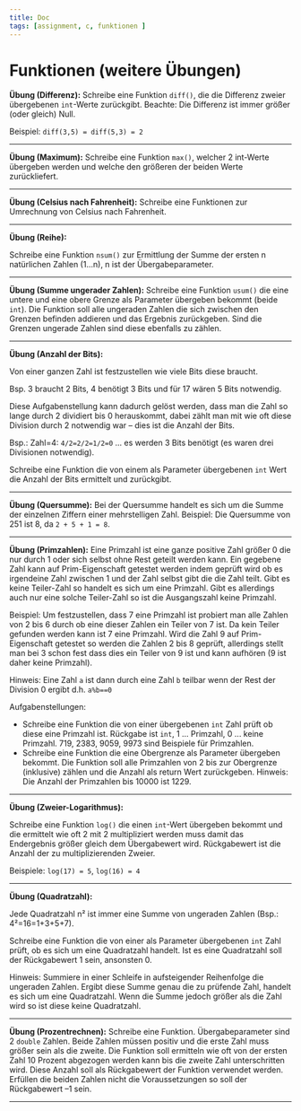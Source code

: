 ```yaml
---
title: Doc
tags: [assignment, c, funktionen ]
---
```


# Funktionen (weitere Übungen)



**Übung (Differenz):**
Schreibe eine Funktion `diff()`, die die Differenz zweier übergebenen `int`-Werte zurückgibt.
Beachte: Die Differenz ist immer größer (oder gleich) Null.

Beispiel:
`diff(3,5) = diff(5,3) = 2`

---


**Übung (Maximum):**
Schreibe eine Funktion `max()`, welcher 2 int-Werte übergeben werden und welche den größeren der beiden Werte zurückliefert.

---


**Übung (Celsius nach Fahrenheit):**
Schreibe eine Funktionen zur Umrechnung von Celsius nach Fahrenheit.

---


**Übung (Reihe):**

Schreibe eine Funktion `nsum()` zur Ermittlung der Summe der ersten n natürlichen Zahlen (1...n), n ist der Übergabeparameter.

---


**Übung (Summe ungerader Zahlen):**
Schreibe eine Funktion `usum()` die eine untere und eine obere Grenze als Parameter übergeben bekommt (beide `int`). Die Funktion soll alle ungeraden Zahlen die sich zwischen den Grenzen befinden addieren und das Ergebnis zurückgeben. Sind die Grenzen ungerade Zahlen sind diese ebenfalls zu zählen.

---


**Übung (Anzahl der Bits):**

Von einer ganzen Zahl ist festzustellen wie viele Bits diese braucht.

Bsp. 3 braucht 2 Bits, 4 benötigt 3 Bits und für 17 wären 5 Bits notwendig.

Diese Aufgabenstellung kann dadurch gelöst werden, dass man die Zahl so lange durch 2 dividiert bis 0 herauskommt, dabei zählt man mit wie oft diese Division durch 2 notwendig war – dies ist die Anzahl der Bits.

Bsp.: Zahl=4: `4/2=2/2=1/2=0` ... es werden 3 Bits benötigt (es waren drei Divisionen notwendig).

Schreibe eine Funktion die von einem als Parameter übergebenen `int` Wert die Anzahl der Bits ermittelt und zurückgibt.

---


**Übung (Quersumme):**
Bei der Quersumme handelt es sich um die Summe der einzelnen Ziffern einer mehrstelligen Zahl. Beispiel: Die Quersumme von 251 ist 8, da `2 + 5 + 1 = 8`.

---


**Übung (Primzahlen):**
Eine Primzahl ist eine ganze positive Zahl größer 0 die nur durch 1 oder sich selbst ohne Rest geteilt werden kann. Ein gegebene Zahl kann auf Prim-Eigenschaft getestet werden indem geprüft wird ob es irgendeine Zahl zwischen 1 und der Zahl selbst gibt die die Zahl teilt.  Gibt es keine Teiler-Zahl so handelt es sich um eine Primzahl. Gibt es allerdings auch nur eine solche Teiler-Zahl so ist die Ausgangszahl keine Primzahl. 

Beispiel: Um festzustellen, dass 7 eine Primzahl ist probiert man alle Zahlen von 2 bis 6 durch ob eine dieser Zahlen ein Teiler von 7 ist. Da kein Teiler gefunden werden kann ist 7 eine Primzahl. Wird die Zahl 9 auf Prim-Eigenschaft getestet so werden die Zahlen 2 bis 8 geprüft, allerdings stellt man bei 3 schon fest dass dies ein Teiler von 9 ist und kann aufhören (9 ist daher keine Primzahl).

Hinweis: Eine Zahl `a` ist dann durch eine Zahl `b` teilbar wenn der Rest der Division 0 ergibt d.h. `a%b==0`

Aufgabenstellungen:

- Schreibe eine Funktion die von einer übergebenen `int` Zahl prüft ob diese eine Primzahl ist. Rückgabe ist `int`, 1 ... Primzahl, 0 ... keine Primzahl. 719, 2383, 9059, 9973 sind Beispiele für Primzahlen.
- Schreibe eine Funktion die eine Obergrenze als Parameter übergeben bekommt.
Die Funktion soll alle Primzahlen von 2 bis zur Obergrenze (inklusive) zählen und die Anzahl als return Wert zurückgeben. Hinweis: Die Anzahl der Primzahlen bis 10000 ist 1229.

---

**Übung (Zweier-Logarithmus):**

Schreibe eine Funktion `log()` die einen `int`-Wert übergeben bekommt und die ermittelt wie oft 2 mit 2 multipliziert werden muss damit das Endergebnis größer gleich dem Übergabewert wird.  Rückgabewert ist die Anzahl der zu multiplizierenden Zweier.

Beispiele: `log(17) = 5`, `log(16) = 4`

---


**Übung (Quadratzahl):**

Jede Quadratzahl  n²  ist immer eine Summe von ungeraden Zahlen (Bsp.: 4²=16=1+3+5+7).

Schreibe eine Funktion die von einer als Parameter übergebenen `int` Zahl prüft, ob es sich um eine Quadratzahl handelt. Ist es eine Quadratzahl soll der Rückgabewert 1 sein, ansonsten 0.

Hinweis: Summiere in einer Schleife in aufsteigender Reihenfolge die ungeraden Zahlen. Ergibt diese Summe genau die zu prüfende Zahl, handelt es sich um eine Quadratzahl. Wenn die Summe jedoch größer als die Zahl wird so ist diese keine Quadratzahl. 

---

**Übung (Prozentrechnen):**
Schreibe eine Funktion. Übergabeparameter sind 2 `double` Zahlen.  Beide Zahlen müssen positiv und die erste Zahl muss größer sein als die zweite. Die Funktion soll ermitteln wie oft von der ersten Zahl 10 Prozent abgezogen werden kann bis die zweite Zahl unterschritten wird. Diese Anzahl soll als Rückgabewert der Funktion verwendet werden. Erfüllen die beiden Zahlen nicht die Voraussetzungen so soll der Rückgabewert –1 sein.

---





